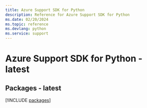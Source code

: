 ```yaml
---
title: Azure Support SDK for Python
description: Reference for Azure Support SDK for Python
ms.date: 02/20/2024
ms.topic: reference
ms.devlang: python
ms.service: support
---
```

# Azure Support SDK for Python - latest
## Packages - latest
[!INCLUDE [packages](support-index.md)]